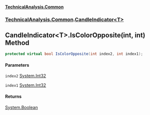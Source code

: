 #### [TechnicalAnalysis\.Common](Atypical.TechnicalAnalysis.Common.md 'Atypical\.TechnicalAnalysis\.Common')
### [TechnicalAnalysis\.Common](Atypical.TechnicalAnalysis.Common.md#TechnicalAnalysis.Common 'TechnicalAnalysis\.Common').[CandleIndicator&lt;T&gt;](CandleIndicator_T_.md 'TechnicalAnalysis\.Common\.CandleIndicator\<T\>')

## CandleIndicator\<T\>\.IsColorOpposite\(int, int\) Method

```csharp
protected virtual bool IsColorOpposite(int index2, int index1);
```
#### Parameters

<a name='TechnicalAnalysis.Common.CandleIndicator_T_.IsColorOpposite(int,int).index2'></a>

`index2` [System\.Int32](https://docs.microsoft.com/en-us/dotnet/api/System.Int32 'System\.Int32')

<a name='TechnicalAnalysis.Common.CandleIndicator_T_.IsColorOpposite(int,int).index1'></a>

`index1` [System\.Int32](https://docs.microsoft.com/en-us/dotnet/api/System.Int32 'System\.Int32')

#### Returns
[System\.Boolean](https://docs.microsoft.com/en-us/dotnet/api/System.Boolean 'System\.Boolean')